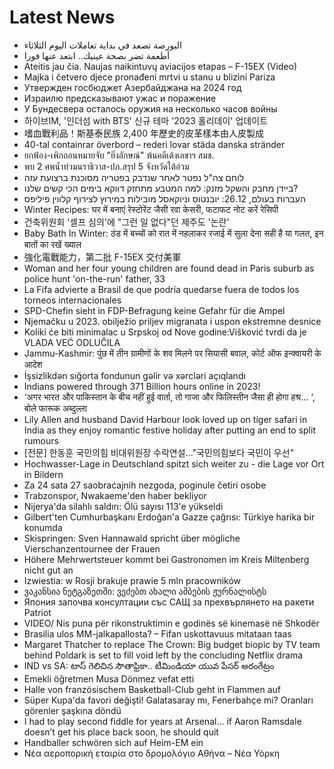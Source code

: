 # Latest News
-  البورصة تصعد في بداية تعاملات اليوم الثلاثاء
-  أطعمة تضر بصحة عينيك.. ابتعد عنها فورا
-  Ateitis jau čia. Naujas naikintuvų aviacijos etapas – F-15EX (Video)
-  Majka i četvero djece pronađeni mrtvi u stanu u blizini Pariza
-  Утвержден госбюджет Азербайджана на 2024 год
-  Израилю предсказывают ужас и поражение
-  У Бундесвера осталось оружия на несколько часов войны
-  하이브IM, '인더섬 with BTS' 신규 테마 '2023 홀리데이' 업데이트
-  嗜血戰利品！斯基泰民族 2,400 年歷史的皮革樣本由人皮製成
-  40-tal containrar överbord – rederi lovar städa danska stränder
-  ยกฟ้อง-เพิกถอนหมายจับ "ยิ่งลักษณ์" พ้นคดีเด้งเลขาฯ สมช.
-  พบ 2 ศพน้ำท่วมนราธิวาส-ปภ.สรุป 5 จังหวัดใต้อ่วม
-  לוחם צה"ל נפטר לאחר שנדבק בפטריה מסוכנת ברצועת עזה
-  ביידן מחבק והשקל מזנק: למה המטבע מתחזק דווקא בימים הכי קשים שלנו?
-  העברות בעולם, 26.12: יובנטוס וניוקאסל מובילות במירוץ לצירוף קלווין פיליפס
-  Winter Recipes: घर में बनाएं रेस्टोरेंट जैसी रवा केसरी, फटाफट नोट करें रेसिपी
-  건축위원회 '셀프 심의'에 "그런 일 없다"던 제주도 '논란'
-  Baby Bath In Winter: ठंड में बच्चों को रात में नहलाकर रजाई में सुला देना सही है या गलत, इन बातों का रखें ख्याल
-  強化電戰能力，第二批 F-15EX 交付美軍
-  Woman and her four young children are found dead in Paris suburb as police hunt 'on-the-run' father, 33
-  La Fifa advierte a Brasil de que podría quedarse fuera de todos los torneos internacionales
-  SPD-Chefin sieht in FDP-Befragung keine Gefahr für die Ampel
-  Njemačku u 2023. obilježio priljev migranata i uspon ekstremne desnice
-  Koliki će biti minimalac u Srpskoj od Nove godine:Višković tvrdi da je VLADA VEĆ ODLUČILA
-  Jammu-Kashmir: पुंछ में तीन ग्रामीणों के शव मिलने पर सियासी बवाल, कोर्ट ऑफ इन्क्वायरी के आदेश
-  İşsizlikdən sığorta fondunun gəlir və xərcləri açıqlandı
-  Indians powered through 371 Billion hours online in 2023!
-  ‘अगर भारत और पाकिस्‍तान के बीच नहीं हुई वार्ता, तो गाजा और फिलिस्‍तीन जैसा ही होगा हश्र… ‘, बोले फारूक अब्दुल्ला
-  Lily Allen and husband David Harbour look loved up on tiger safari in India as they enjoy romantic festive holiday after putting an end to split rumours
-  [전문] 한동훈 국민의힘 비대위원장 수락연설..."국민의힘보다 국민이 우선"
-  Hochwasser-Lage in Deutschland spitzt sich weiter zu - die Lage vor Ort in Bildern
-  Za 24 sata 27 saobraćajnih nezgoda, poginule četiri osobe
-  Trabzonspor, Nwakaeme'den haber bekliyor
-  Nijerya'da silahlı saldırı: Ölü sayısı 113'e yükseldi
-  Gilbert'ten Cumhurbaşkanı Erdoğan'a Gazze çağrısı: Türkiye harika bir konumda
-  Skispringen: Sven Hannawald spricht über mögliche Vierschanzentournee der Frauen
-  Höhere Mehrwertsteuer kommt bei Gastronomen im Kreis Miltenberg nicht gut an
-  Izwiestia: w Rosji brakuje prawie 5 mln pracowników
-  ვაკანსია ნეტგაზეთში: ვეძებთ ახალი ამბების ჟურნალისტს
-  Япония започва консултации със САЩ за прехвърлянето на ракети Patriot
-  VIDEO/ Nis puna për rikonstruktimin e godinës së kinemasë në Shkodër
-  Brasilia ulos MM-jalkapallosta? – Fifan uskottavuus mitataan taas
-  Margaret Thatcher to replace The Crown: Big budget biopic by TV team behind Poldark is set to fill void left by the concluding Netflix drama
-  IND vs SA: టాస్ గెలిచిన సౌతాఫ్రికా.. టీమిండియా యువ పేసర్ అరంగేట్రం
-  Emekli öğretmen Musa Dönmez vefat etti
-  Halle von französischem Basketball-Club geht in Flammen auf
-  Süper Kupa'da favori değişti! Galatasaray mı, Fenerbahçe mi? Oranları görenler şaşkına döndü
-  I had to play second fiddle for years at Arsenal… if Aaron Ramsdale doesn’t get his place back soon, he should quit
-  Handballer schwören sich auf Heim-EM ein
-  Νέα αεροπορική εταιρία στο δρομολόγιο Αθήνα – Νέα Υόρκη
